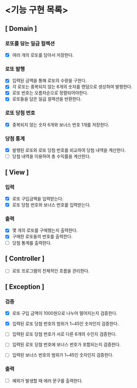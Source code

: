 # <기능 구현 목록>

## [ Domain ]

### 로또를 담는 일급 컬렉션

- [x] 여러 개의 로또를 담아서 저장한다.

### 로또 발행

- [x] 입력된 금액을 통해 로또의 수량을 구한다.
- [x] 각 로또는 중복되지 않는 6개의 숫자를 랜덤으로 생성하여 발행한다.
- [x] 로또 번호는 오름차순으로 정렬되어야한다.
- [x] 로또들을 담은 일급 컬렉션을 반환한다.

### 로또 당첨 번호

- [x] 중복되지 않는 숫자 6개와 보너스 번호 1개를 저장한다.

### 당첨 통계

- [x] 발행된 로또와 로또 당첨 번호를 비교하여 당첨 내역을 계산한다.
- [ ] 당첨 내역을 이용하여 총 수익률을 계산한다.

## [ View ]

### 입력

- [x] 로또 구입금액을 입력받는다.
- [x] 로또 당첨 번호와 보너스 번호를 입력받는다.

### 출력

- [x] 몇 개의 로또를 구매했는지 출력한다.
- [x] 구매한 로또들의 번호를 출력한다.
- [ ] 당첨 통계를 출력한다.

## [ Controller ]

- [ ] 로또 프로그램의 전체적인 흐름을 관리한다.

## [ Exception ]

### 검증

- [x] 로또 구입 금액이 1000원으로 나누어 떨어지는지 검증한다.
- [x] 입력된 로또 당첨 번호의 범위가 1~45인 숫자인지 검증한다.
- [ ] 입력된 로또 당첨 번호가 서로 다른 6개의 수인지 검증한다.
- [ ] 입력된 로또 당첨 번호에 보너스 번호가 포함되는지 검증한다.
- [ ] 입력된 보너스 번호의 범위가 1~45인 숫자인지 검증한다.


### 출력

- [ ] 예외가 발생할 때 에러 문구를 출력한다.